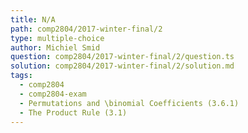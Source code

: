 ```yaml
---
title: N/A
path: comp2804/2017-winter-final/2
type: multiple-choice
author: Michiel Smid
question: comp2804/2017-winter-final/2/question.ts
solution: comp2804/2017-winter-final/2/solution.md
tags:
  - comp2804
  - comp2804-exam
  - Permutations and \binomial Coefficients (3.6.1)
  - The Product Rule (3.1)
---
```

